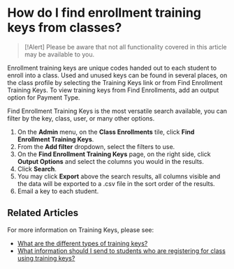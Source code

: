 # How do I find enrollment training keys from classes?

> [!Alert] Please be aware that not all functionality covered in this article may be available to you.

Enrollment training keys are unique codes handed out to each student to enroll into a class. Used and unused keys can be found in several places, on the class profile by selecting the Training Keys link or from Find Enrollment Training Keys. To view training keys from Find Enrollments, add an output option for Payment Type. 

Find Enrollment Training Keys is the most versatile search available, you can filter by the key, class, user, or many other options.

1. On the **Admin** menu, on the **Class Enrollments** tile, click **Find Enrollment Training Keys**.
1. From the **Add filter** dropdown, select the filters to use.
1. On the **Find Enrollment Training Keys** page, on the right side, click **Output Options** and select the columns you would in the results.
1. Click **Search**.
1. You may click **Export** above the search results, all columns visible and the data will be exported to a .csv file in the sort order of the results.
1. Email a key to each student.
## Related Articles

For more information on Training Keys, please see:
- [What are the different types of training keys?](/tms/tms-administrators/tms-fundamentals/training-key-types.md)
- [What information should I send to students who are registering for class using training keys?](information-to-send-to-students-who-are-registering-using-training-keys.md)
